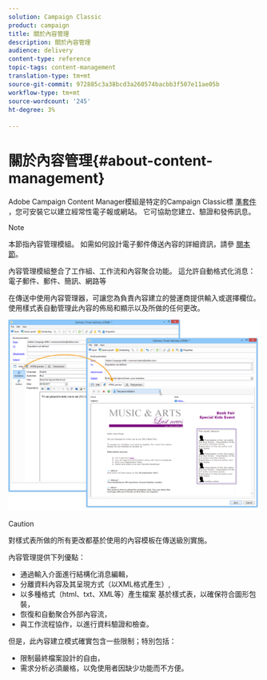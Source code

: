 ```yaml
---
solution: Campaign Classic
product: campaign
title: 關於內容管理
description: 關於內容管理
audience: delivery
content-type: reference
topic-tags: content-management
translation-type: tm+mt
source-git-commit: 972885c3a38bcd3a260574bacbb3f507e11ae05b
workflow-type: tm+mt
source-wordcount: '245'
ht-degree: 3%

---
```



# 關於內容管理{#about-content-management}

Adobe Campaign Content Manager模組是特定的Campaign Classic標 [準套件](../../installation/using/installing-campaign-standard-packages.md) ，您可安裝它以建立經常性電子報或網站。 它可協助您建立、驗證和發佈訊息。

>[!NOTE]
>
>本節指內容管理模組。 如需如何設計電子郵件傳送內容的詳細資訊，請參 [閱本節](../../delivery/using/defining-the-email-content.md)。

內容管理模組整合了工作組、工作流和內容聚合功能。 這允許自動格式化消息：電子郵件、郵件、簡訊、網路等

在傳送中使用內容管理器，可讓您為負責內容建立的營運商提供輸入或選擇欄位。 使用樣式表自動管理此內容的佈局和顯示以及所做的任何更改。

![](assets/s_ncs_content_create_content_sample.png)

>[!CAUTION]
>
>對樣式表所做的所有更改都基於使用的內容模板在傳送級別實施。

內容管理提供下列優點：

* 通過輸入介面進行結構化消息編輯，
* 分離資料內容及其呈現方式（以XML格式產生）,
* 以多種格式（html、txt、XML等）產生檔案 基於樣式表，以確保符合圖形包裝，
* 恢復和自動聚合外部內容流，
* 與工作流程協作，以進行資料驗證和檢查。

但是，此內容建立模式確實包含一些限制；特別包括：

* 限制最終檔案設計的自由，
* 需求分析必須嚴格，以免使用者因缺少功能而不方便。

